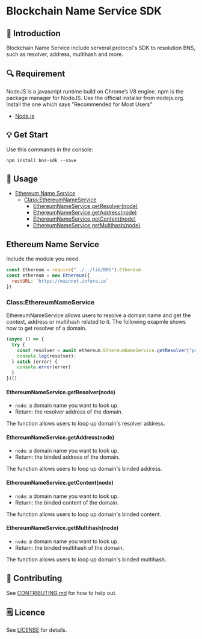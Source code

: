 # Blockchain Name Service SDK

## 📖 Introduction
Blockchain Name Service include serveral protocol's SDK to resolution BNS, such as resolver, address, multihash and more.

## 🔍 Requirement
NodeJS is a javascript runtime build on Chrome’s V8 engine. npm is the package manager for NodeJS.
Use the official installer from nodejs.org. Install the one which says "Recommended for Most Users"
- [Node.js](https://nodejs.org/en/)

## 💡 Get Start

Use this commands in the console:
```
npm install bns-sdk --save
```

## 📝 Usage
- [Ethereum Name Service](#Ethereum-Name-Service)
  * [Class:EthereumNameService](#Class:EthereumNameService)
    * [EthereumNameService.getResolver(node)](#EthereumNameService.getResolver(node))
    * [EthereumNameService.getAddress(node)](#EthereumNameService.getAddress(node))
    * [EthereumNameService.getContent(node)](#EthereumNameService.getContent(node))
    * [EthereumNameService.getMultihash(node)](#EthereumNameService.getMultihash(node))
    

##  Ethereum Name Service
Include the module you need.
```javascript
const Ethereum = require("../../lib/BNS").Ethereum
const ethereum = new Ethereum({
  restURL: `https://mainnet.infura.io`
})
```

### Class:EthereumNameService
EthereumNameService allows users to resolve a domain name and get the context, address or multihash related to it.
The following exapmle shows how to get resolver of a domain.
```javascript
(async () => {
  try {
    const resolver = await ethereum.EthereumNameService.getResolver("portalnetwork.eth")
    console.log(resolver);
  } catch (error) {
    console.error(error)
  }
})()
```

#### EthereumNameService.getResolver(node)
- `node`: a domain name you want to look up.
- Return: the resolver address of the domain.

The function allows users to loop up domain's resolver address.

#### EthereumNameService.getAddress(node)
- `node`: a domain name you want to look up.
- Return: the binded address of the domain.

The function allows users to loop up domain's binded address.

#### EthereumNameService.getContent(node)
- `node`: a domain name you want to look up.
- Return: the binded content of the domain.

The function allows users to loop up domain's binded content.

#### EthereumNameService.getMultihash(node)
- `node`: a domain name you want to look up.
- Return: the binded multihash of the domain.

The function allows users to loop up domain's binded multihash.

## 📣 Contributing
See [CONTRIBUTING.md](./CONTRIBUTING.md) for how to help out.

## 🗒 Licence
See [LICENSE](./LICENSE) for details.

